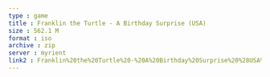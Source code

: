 ```yaml
---
type : game
title : Franklin the Turtle - A Birthday Surprise (USA)
size : 562.1 M
format : iso
archive : zip
server : myrient
link2 : Franklin%20the%20Turtle%20-%20A%20Birthday%20Surprise%20%28USA%29
---
```


